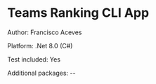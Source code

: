 # Teams Ranking CLI App

Author: Francisco Aceves

Platform: .Net 8.0 (C#)

Test included: Yes

Additional packages: --